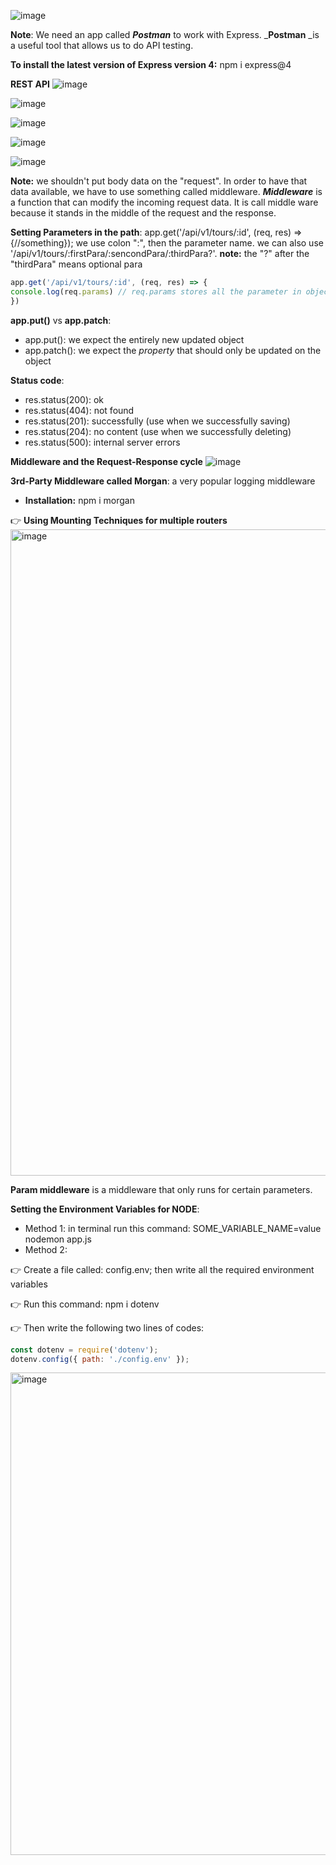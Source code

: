 ![image](https://user-images.githubusercontent.com/77439221/192992696-94f2c497-8f43-4fb6-9a4d-9e92214767e1.png)

**Note**: We need an app called _**Postman**_ to work with Express. _**Postman** _is a useful tool that allows us to do API testing.

**To install the latest version of Express version 4:** npm i express@4

**REST API**
![image](https://user-images.githubusercontent.com/77439221/193010316-04f55dfa-5a04-46f3-ba89-c22ff38df9d7.png)

![image](https://user-images.githubusercontent.com/77439221/193010776-2b322ce2-d2d7-4948-abcf-e9a66b081370.png)

![image](https://user-images.githubusercontent.com/77439221/193011559-7195cc65-8c06-4ffb-8f8d-82dcfa8b6b16.png)

![image](https://user-images.githubusercontent.com/77439221/193012144-c778a70a-6a53-4b87-98a5-a761ca2b0be6.png)

![image](https://user-images.githubusercontent.com/77439221/193012731-7bd6d28c-c9d5-4a01-8564-e6438c6d5325.png)

**Note:** we shouldn't put body data on the "request". In order to have that data available, we have to use something called middleware.
_**Middleware**_ is a function that can modify the incoming request data. It is call middle ware because it stands in the middle of the request and the response.

**Setting Parameters in the path**: app.get('/api/v1/tours/:id', (req, res) => {//something}); we use colon ":", then the parameter name. we can also use '/api/v1/tours/:firstPara/:sencondPara/:thirdPara?'. **note:** the "?" after the "thirdPara" means optional para

````JavaScript
app.get('/api/v1/tours/:id', (req, res) => {
console.log(req.params) // req.params stores all the parameter in object formate 
})
````

**app.put()** vs **app.patch**: 
- app.put(): we expect the entirely new updated object
- app.patch(): we expect the _property_ that should only be updated on the object 

**Status code**:
- res.status(200): ok
- res.status(404): not found
- res.status(201): successfully (use when we successfully saving)
- res.status(204): no content (use when we successfully deleting)
- res.status(500): internal server errors

**Middleware and the Request-Response cycle**
![image](https://user-images.githubusercontent.com/77439221/201471968-b3c7ee22-8952-4938-a8a6-43c1e51f1a28.png)


**3rd-Party Middleware called Morgan**: a very popular logging middleware
- **Installation:** npm i morgan

👉 **Using Mounting Techniques for multiple routers**
<img width="1034" alt="image" src="https://user-images.githubusercontent.com/77439221/201473759-fafe1e85-94fc-4ba1-b57d-b89e02458fe1.png">

**Param middleware** is a middleware that only runs for certain parameters. 

**Setting the Environment Variables for NODE**:
- Method 1: in terminal run this command: SOME_VARIABLE_NAME=value nodemon app.js
- Method 2: 

👉 Create a file called: config.env; then write all the required environment variables

👉 Run this command: npm i dotenv

👉 Then write the following two lines of codes:
````JavaScript
const dotenv = require('dotenv');
dotenv.config({ path: './config.env' });
````
<img width="772" alt="image" src="https://user-images.githubusercontent.com/77439221/201483665-b5355379-7312-419b-bf78-e0850bb602b5.png">





